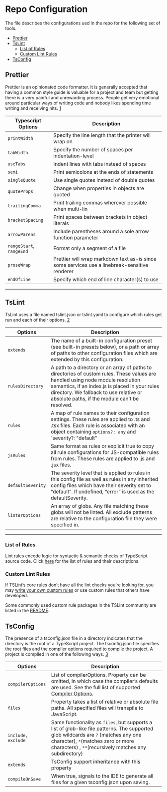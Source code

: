 <h1>Repo Configuration</h1>

The file describes the configurations ued in the repo for the following set of tools.

- [Prettier](#prettier)
- [TsLint](#tslint)
  - [List of Rules](#list-of-rules)
  - [Custom Lint Rules](#custom-lint-rules)
- [TsConfig](#tsconfig)

## Prettier

Prettier is an opinionated code formatter.
It is generally accepted that having a common style guide is valuable for a project and team but getting there is a very painful and unrewarding process.
People get very emotional around particular ways of writing code and nobody likes spending time writing and receiving nits. [1]

| Typescript Options       | Description                                                                                   |
| ------------------------ | --------------------------------------------------------------------------------------------- |
| `printWidth`             | Specify the line length that the printer will wrap on                                         |
| `tabWidth`               | Specify the number of spaces per indentation-level                                            |
| `useTabs`                | Indent lines with tabs instead of spaces                                                      |
| `semi`                   | Print semicolons at the ends of statements                                                    |
| `singleQuote`            | Use single quotes instead of double quotes                                                    |
| `quoteProps`             | Change when properties in objects are quoted                                                  |
| `trailingComma`          | Print trailing commas wherever possible when multi-lin                                        |
| `bracketSpacing`         | Print spaces between brackets in object literals                                              |
| `arrowParens`            | Include parentheses around a sole arrow function parameter                                    |
| `rangeStart`, `rangeEnd` | Format only a segment of a file                                                               |
| `proseWrap`              | Prettier will wrap markdown text as-is since some services use a linebreak-sensitive renderer |
| `endOfLine`              | Specify which end of line character(s) to use                                                 |

---

## TsLint

TsLint uses a file named tslint.json or tslint.yaml to configure which rules get run and each of their options. [2]

| Options           | Description                                                                                                                                                                                                                                                                   |
| ----------------- | ----------------------------------------------------------------------------------------------------------------------------------------------------------------------------------------------------------------------------------------------------------------------------- |
| `extends`         | The name of a built-in configuration preset (see built-in presets below), or a path or array of paths to other configuration files which are extended by this configuration.                                                                                                  |
| `rulesDirectory`  | A path to a directory or an array of paths to directories of custom rules. These values are handled using node module resolution semantics, if an index.js is placed in your rules directory. We fallback to use relative or absolute paths, if the module can’t be resolved. |
| `rules`           | A map of rule names to their configuration settings. These rules are applied to .ts and .tsx files. Each rule is associated with an object containing `options?: any` and `severity?: "default" | "error" | "warning" | "off"`.                                               |
| `jsRules`         | Same format as rules or explicit true to copy all rule configurations for JS-compatible rules from rules. These rules are applied to .js and .jsx files.                                                                                                                      |
| `defaultSeverity` | The severity level that is applied to rules in this config file as well as rules in any inherited config files which have their severity set to “default”. If undefined, “error” is used as the defaultSeverity.                                                              |
| `linterOptions`   | An array of globs. Any file matching these globs will not be linted. All exclude patterns are relative to the configuration file they were specified in.                                                                                                                      |

---

### List of Rules

Lint rules encode logic for syntactic & semantic checks of TypeScript source code.
Click [here](https://palantir.github.io/tslint/rules/) for the list of rules and their descriptions.

### Custom Lint Rules

If TSLint’s core rules don’t have all the lint checks you’re looking for, you may [write your own custom rules](https://palantir.github.io/tslint/develop/custom-rules/) or use custom rules that others have developed.

Some commonly used custom rule packages in the TSLint community are listed in the [README](https://github.com/palantir/tslint/blob/master/README.md).

## TsConfig

The presence of a tsconfig.json file in a directory indicates that the directory is the root of a TypeScript project. The tsconfig.json file specifies the root files and the compiler options required to compile the project. A project is compiled in one of the following ways. [3]

| Options            | Description                                                                                                                                                                                                                        |
| ------------------ | ---------------------------------------------------------------------------------------------------------------------------------------------------------------------------------------------------------------------------------- |
| `compilerOptions`  | List of compilerOptions. Property can be omitted, in which case the compiler’s defaults are used. See the full list of supported [Compiler Options](https://www.typescriptlang.org/docs/handbook/compiler-options.html).           |
| `files`            | Property takes a list of relative or absolute file paths. All specified files will transpile to JavaScript.                                                                                                                        |
| `include, exclude` | Same functionality as `files`, but supports a list of glob-like file patterns. The supported glob wildcards are `?` (matches any one character), `*`(matches zero or more characters) , `**`(recursively matches any subdirectory) |
| `extends`          | TsConfig support inheritance with this property                                                                                                                                                                                    |
| `compileOnSave`    | When true, signals to the IDE to generate all files for a given tsconfig.json upon saving.                                                                                                                                         |

[1]: https://prettier.io/docs/en/index.html
[2]: https://palantir.github.io/tslint/usage/configuration/
[3]: https://www.typescriptlang.org/docs/handbook/tsconfig-json.html
